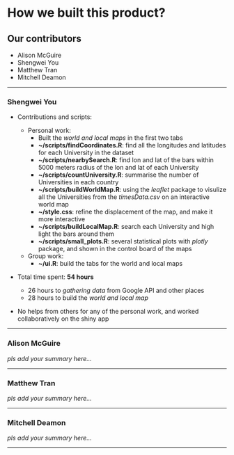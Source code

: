 # How we built this product?

## Our contributors
* Alison McGuire
* Shengwei You
* Matthew Tran
* Mitchell Deamon

<hr/>

### Shengwei You

* Contributions and scripts:
	* Personal work:
		* Built the *world and local maps* in the first two tabs
		* **~/scripts/findCoordinates.R**: find all the longitudes and latitudes for each University in the dataset
		* **~/scripts/nearbySearch.R**: find lon and lat of the bars within 5000 meters radius of the lon and lat of each University
		* **~/scripts/countUniversity.R**: summarise the number of Universities in each country
		* **~/scripts/buildWorldMap.R**: using the *leaflet* package to visulize all the Universities from the *timesData.csv* on an interactive world map
		* **~/style.css**: refine the displacement of the map, and make it more interactive
		* **~/scripts/buildLocalMap.R**: search each University and high light the bars around them
		* **~/scripts/small_plots.R**: several statistical plots with *plotly* package, and shown in the control board of the maps
	* Group work:
		* **~/ui.R**: build the tabs for the world and local maps

* Total time spent: **54 hours**
	* 26 hours to *gathering data* from Google API and other places
	* 28 hours to build the *world and local map*
* No helps from others for any of the personal work, and worked collaboratively on the shiny app

<hr/>

### Alison McGuire

*pls add your summary here...*

<hr/>

### Matthew Tran

*pls add your summary here...*

<hr/>

### Mitchell Deamon

*pls add your summary here...*

<hr/>